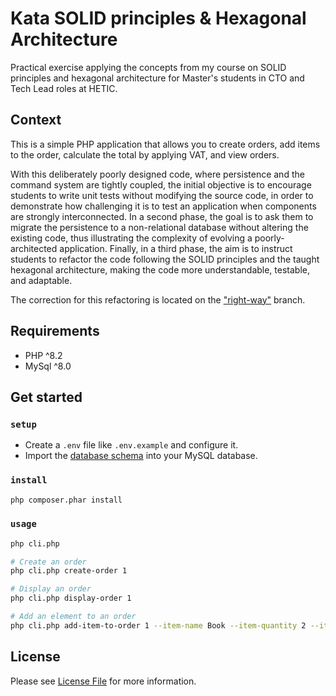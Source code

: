 # Kata SOLID principles & Hexagonal Architecture

Practical exercise applying the concepts from my course on SOLID principles and hexagonal architecture for Master's
students in CTO and Tech Lead roles at HETIC.

## Context

This is a simple PHP application that allows you to create orders, add items to the order, calculate the total by
applying VAT, and view orders.

With this deliberately poorly designed code, where persistence and the command system are tightly coupled, the initial
objective is to encourage students to write unit tests without modifying the source code, in order to demonstrate how
challenging it is to test an application when components are strongly interconnected. In a second phase, the goal is to
ask them to migrate the persistence to a non-relational database without altering the existing code, thus illustrating
the complexity of evolving a poorly-architected application. Finally, in a third phase, the aim is to instruct students
to refactor the code following the SOLID principles and the taught hexagonal architecture, making the code more
understandable, testable, and adaptable.

The correction for this refactoring is located on
the ["right-way"](https://github.com/adebayohountondji/kata-SOLID-principles-php/tree/right-way) branch.

## Requirements

- PHP ^8.2
- MySql ^8.0

## Get started

### `setup`

- Create a `.env` file like `.env.example` and configure it.
- Import the [database schema](db-schema.sql) into your MySQL database.

### `install`

```sh
php composer.phar install
```

### `usage`

```sh
php cli.php

# Create an order
php cli.php create-order 1

# Display an order
php cli.php display-order 1

# Add an element to an order
php cli.php add-item-to-order 1 --item-name Book --item-quantity 2 --item-price "12.00"
```

## License

Please see [License File](LICENSE) for more information.